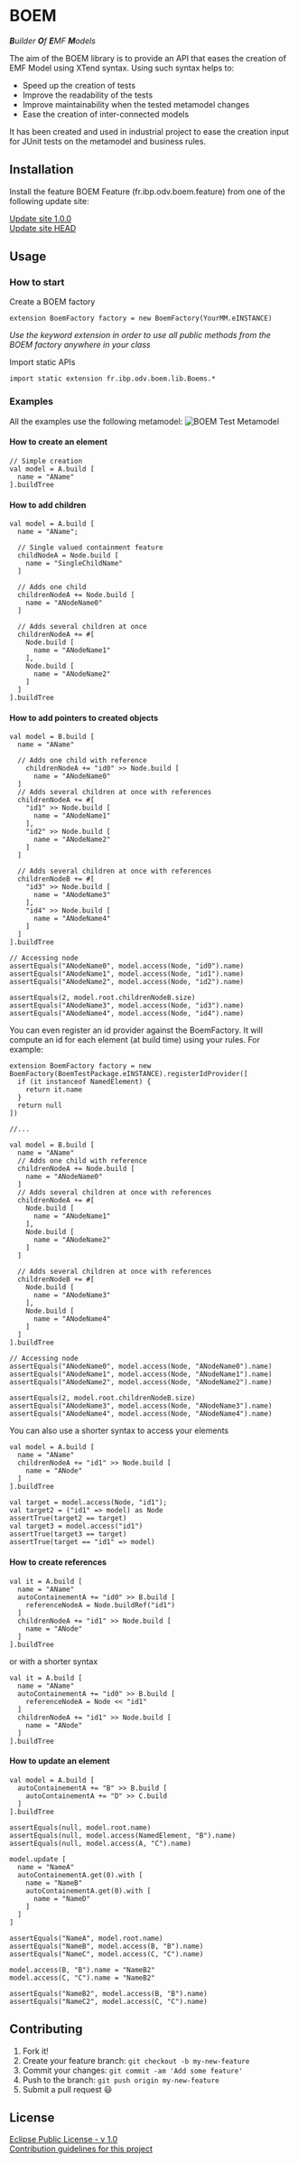# BOEM

_**B**uilder **O**f **E**MF **M**odels_ 

The aim of the BOEM library is to provide an API that eases the creation of EMF Model using XTend syntax. Using such syntax helps to:
 * Speed up the creation of tests
 * Improve the readability of the tests
 * Improve maintainability when the tested metamodel changes
 * Ease the creation of inter-connected models

It has been created and used in industrial project to ease the creation input for JUnit tests on the metamodel and business rules.

## Installation

Install the feature BOEM Feature (fr.ibp.odv.boem.feature) from one of the following update site:

[Update site 1.0.0](TODO "Update site 1.0.0")  
[Update site HEAD](TODO "Update site HEAD") 

## Usage

### How to start
Create a BOEM factory

```xtend
extension BoemFactory factory = new BoemFactory(YourMM.eINSTANCE)
```

_Use the keyword extension in order to use all public methods from the BOEM factory anywhere in your class_

Import static APIs

```xtend
import static extension fr.ibp.odv.boem.lib.Boems.*
```

### Examples
All the examples use the following metamodel:
![BOEM Test Metamodel](docs/img/BoemTestMM.jpg)

#### How to create an element
```xtend
// Simple creation
val model = A.build [
  name = "AName"
].buildTree
```


#### How to add children
```xtend
val model = A.build [
  name = "AName";

  // Single valued containment feature
  childNodeA = Node.build [
    name = "SingleChildName"
  ]

  // Adds one child
  childrenNodeA += Node.build [
    name = "ANodeName0"
  ]

  // Adds several children at once
  childrenNodeA += #[
    Node.build [
      name = "ANodeName1"
    ],
    Node.build [
      name = "ANodeName2"
    ]
  ]
].buildTree
```

#### How to add pointers to created objects

```xtend
val model = B.build [
  name = "AName"

  // Adds one child with reference
    childrenNodeA += "id0" >> Node.build [
      name = "ANodeName0"
  ]
  // Adds several children at once with references
  childrenNodeA += #[
    "id1" >> Node.build [
      name = "ANodeName1"
    ],
    "id2" >> Node.build [
      name = "ANodeName2"
    ]
  ]

  // Adds several children at once with references
  childrenNodeB += #[
    "id3" >> Node.build [
      name = "ANodeName3"
    ],
    "id4" >> Node.build [
      name = "ANodeName4"
    ]
  ]
].buildTree

// Accessing node
assertEquals("ANodeName0", model.access(Node, "id0").name)
assertEquals("ANodeName1", model.access(Node, "id1").name)
assertEquals("ANodeName2", model.access(Node, "id2").name)

assertEquals(2, model.root.childrenNodeB.size)
assertEquals("ANodeName3", model.access(Node, "id3").name)
assertEquals("ANodeName4", model.access(Node, "id4").name)
```

You can even register an id provider against the BoemFactory. It will compute an id for each element (at build time) using your rules. For example:
 
```xtend
extension BoemFactory factory = new BoemFactory(BoemTestPackage.eINSTANCE).registerIdProvider([
  if (it instanceof NamedElement) {
    return it.name
  }
  return null
])

//...

val model = B.build [
  name = "AName"
  // Adds one child with reference
  childrenNodeA += Node.build [
    name = "ANodeName0"
  ]
  // Adds several children at once with references
  childrenNodeA += #[
    Node.build [
      name = "ANodeName1"
    ],
    Node.build [
      name = "ANodeName2"
    ]
  ]

  // Adds several children at once with references
  childrenNodeB += #[
    Node.build [
      name = "ANodeName3"
    ],
    Node.build [
      name = "ANodeName4"
    ]
  ]
].buildTree

// Accessing node
assertEquals("ANodeName0", model.access(Node, "ANodeName0").name)
assertEquals("ANodeName1", model.access(Node, "ANodeName1").name)
assertEquals("ANodeName2", model.access(Node, "ANodeName2").name)

assertEquals(2, model.root.childrenNodeB.size)
assertEquals("ANodeName3", model.access(Node, "ANodeName3").name)
assertEquals("ANodeName4", model.access(Node, "ANodeName4").name)
```

You can also use a shorter syntax to access your elements

```xtend
val model = A.build [
  name = "AName"
  childrenNodeA += "id1" >> Node.build [
    name = "ANode"
  ]
].buildTree

val target = model.access(Node, "id1");
val target2 = ("id1" => model) as Node
assertTrue(target2 == target)
val target3 = model.access("id1")
assertTrue(target3 == target)
assertTrue(target == "id1" => model)
```

#### How to create references
```xtend
val it = A.build [
  name = "AName"
  autoContainementA += "id0" >> B.build [
    referenceNodeA = Node.buildRef("id1")
  ]
  childrenNodeA += "id1" >> Node.build [
    name = "ANode"
  ]
].buildTree
```

or with a shorter syntax

```xtend
val it = A.build [
  name = "AName"
  autoContainementA += "id0" >> B.build [
    referenceNodeA = Node << "id1"
  ]
  childrenNodeA += "id1" >> Node.build [
    name = "ANode"
  ]
].buildTree
```

#### How to update an element
```xtend
val model = A.build [
  autoContainementA += "B" >> B.build [
    autoContainementA += "D" >> C.build
  ]
].buildTree

assertEquals(null, model.root.name)
assertEquals(null, model.access(NamedElement, "B").name)
assertEquals(null, model.access(A, "C").name)

model.update [
  name = "NameA"
  autoContainementA.get(0).with [
    name = "NameB"
    autoContainementA.get(0).with [
      name = "NameD"
    ]
  ]
]

assertEquals("NameA", model.root.name)
assertEquals("NameB", model.access(B, "B").name)
assertEquals("NameC", model.access(C, "C").name)

model.access(B, "B").name = "NameB2"
model.access(C, "C").name = "NameB2"

assertEquals("NameB2", model.access(B, "B").name)
assertEquals("NameC2", model.access(C, "C").name)
```

## Contributing
1. Fork it!
2. Create your feature branch: `git checkout -b my-new-feature`
3. Commit your changes: `git commit -am 'Add some feature'`
4. Push to the branch: `git push origin my-new-feature`
5. Submit a pull request :smiley:

## License
[Eclipse Public License - v 1.0](https://www.eclipse.org/legal/epl-v10.html)  
[Contribution guidelines for this project](docs/CONTRIBUTING.md)
